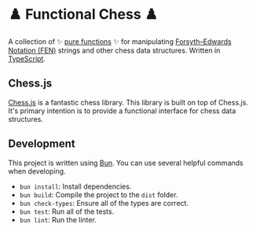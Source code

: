 # ♟️  Functional Chess ♟️ 

A collection of ✨ [pure functions](https://en.wikipedia.org/wiki/Pure_function) ✨ for manipulating
[Forsyth–Edwards Notation (FEN)](https://en.wikipedia.org/wiki/Fen) strings and other chess data
structures. Written in [TypeScript](http://typescriptlang.org/).

## Chess.js

[Chess.js](https://github.com/jhlywa/chess.js/blob/master/README.md) is a fantastic chess library.
This library is built on top of Chess.js. It's primary intention is to provide a functional
interface for chess data structures. 

## Development

This project is written using [Bun](https://bun.sh/). You can use several helpful commands when
developing.

* `bun install`: Install dependencies.
* `bun build`: Compile the project to the `dist` folder.
* `bun check-types`: Ensure all of the types are correct.
* `bun test`: Run all of the tests.
* `bun lint`: Run the linter.
